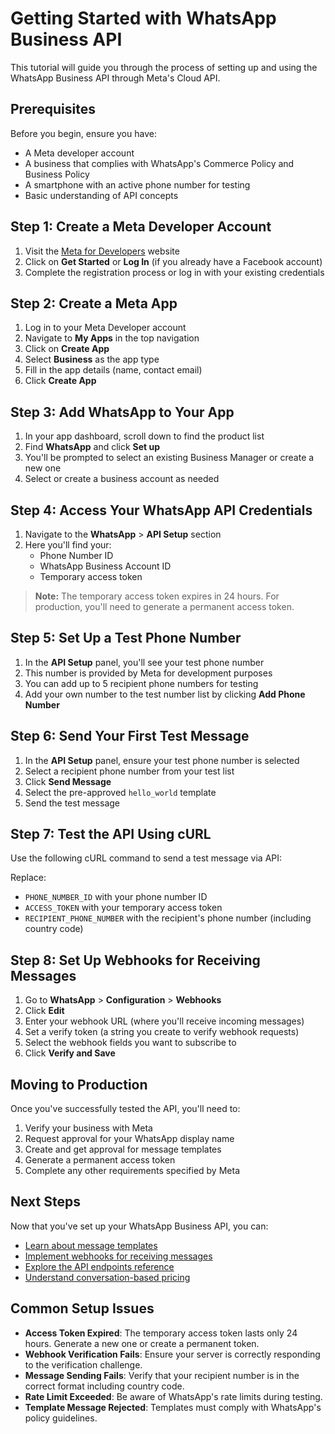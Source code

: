 # Getting Started with WhatsApp Business API

This tutorial will guide you through the process of setting up and using the WhatsApp Business API through Meta's Cloud API.

## Prerequisites

Before you begin, ensure you have:

- A Meta developer account
- A business that complies with WhatsApp's Commerce Policy and Business Policy
- A smartphone with an active phone number for testing
- Basic understanding of API concepts

## Step 1: Create a Meta Developer Account

1. Visit the [Meta for Developers](https://developers.facebook.com/) website
2. Click on **Get Started** or **Log In** (if you already have a Facebook account)
3. Complete the registration process or log in with your existing credentials

## Step 2: Create a Meta App

1. Log in to your Meta Developer account
2. Navigate to **My Apps** in the top navigation
3. Click on **Create App**
4. Select **Business** as the app type
5. Fill in the app details (name, contact email)
6. Click **Create App**

## Step 3: Add WhatsApp to Your App

1. In your app dashboard, scroll down to find the product list
2. Find **WhatsApp** and click **Set up**
3. You'll be prompted to select an existing Business Manager or create a new one
4. Select or create a business account as needed

## Step 4: Access Your WhatsApp API Credentials

1. Navigate to the **WhatsApp** > **API Setup** section
2. Here you'll find your:
   - Phone Number ID
   - WhatsApp Business Account ID
   - Temporary access token

> **Note:** The temporary access token expires in 24 hours. For production, you'll need to generate a permanent access token.

## Step 5: Set Up a Test Phone Number

1. In the **API Setup** panel, you'll see your test phone number
2. This number is provided by Meta for development purposes
3. You can add up to 5 recipient phone numbers for testing
4. Add your own number to the test number list by clicking **Add Phone Number**

## Step 6: Send Your First Test Message

1. In the **API Setup** panel, ensure your test phone number is selected
2. Select a recipient phone number from your test list
3. Click **Send Message**
4. Select the pre-approved `hello_world` template
5. Send the test message

## Step 7: Test the API Using cURL

Use the following cURL command to send a test message via API:

Replace:
- `PHONE_NUMBER_ID` with your phone number ID
- `ACCESS_TOKEN` with your temporary access token
- `RECIPIENT_PHONE_NUMBER` with the recipient's phone number (including country code)

## Step 8: Set Up Webhooks for Receiving Messages

1. Go to **WhatsApp** > **Configuration** > **Webhooks**
2. Click **Edit**
3. Enter your webhook URL (where you'll receive incoming messages)
4. Set a verify token (a string you create to verify webhook requests)
5. Select the webhook fields you want to subscribe to
6. Click **Verify and Save**

## Moving to Production

Once you've successfully tested the API, you'll need to:

1. Verify your business with Meta
2. Request approval for your WhatsApp display name
3. Create and get approval for message templates
4. Generate a permanent access token
5. Complete any other requirements specified by Meta

## Next Steps

Now that you've set up your WhatsApp Business API, you can:

- [Learn about message templates](../how-to-guides/create-templates.md)
- [Implement webhooks for receiving messages](../how-to-guides/implement-webhooks.md)
- [Explore the API endpoints reference](../reference/api-endpoints.md)
- [Understand conversation-based pricing](../explanation/pricing-model.md)

## Common Setup Issues

- **Access Token Expired**: The temporary access token lasts only 24 hours. Generate a new one or create a permanent token.
- **Webhook Verification Fails**: Ensure your server is correctly responding to the verification challenge.
- **Message Sending Fails**: Verify that your recipient number is in the correct format including country code.
- **Rate Limit Exceeded**: Be aware of WhatsApp's rate limits during testing.
- **Template Message Rejected**: Templates must comply with WhatsApp's policy guidelines.
